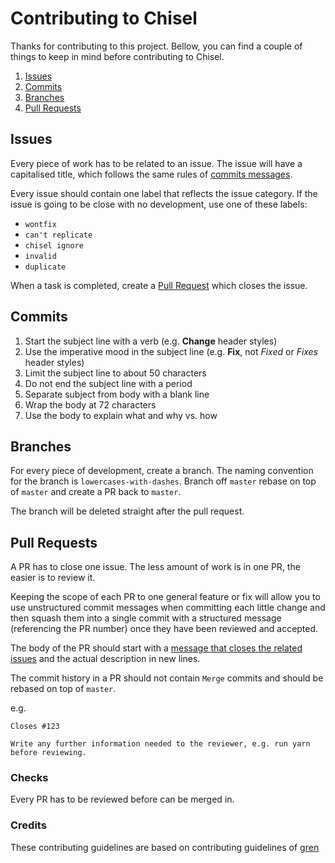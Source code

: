 # Contributing to Chisel

Thanks for contributing to this project. Bellow, you can find a couple of things to keep in mind before contributing to Chisel.

1. [Issues](#issues)
2. [Commits](#commits)
3. [Branches](#branches)
4. [Pull Requests](#pull-requests)

## Issues

Every piece of work has to be related to an issue. The issue will have a capitalised title, which follows the same rules of [commits messages](#commits).

Every issue should contain one label that reflects the issue category. If the issue is going to be close with no development, use one of these labels:

- `wontfix`
- `can't replicate`
- `chisel ignore`
- `invalid`
- `duplicate`

When a task is completed, create a [Pull Request](#pull-requests) which closes the issue.

## Commits

1. Start the subject line with a verb (e.g. **Change** header styles)
2. Use the imperative mood in the subject line (e.g. **Fix**, not _Fixed_ or _Fixes_ header styles)
3. Limit the subject line to about 50 characters
4. Do not end the subject line with a period
5. Separate subject from body with a blank line
6. Wrap the body at 72 characters
7. Use the body to explain what and why vs. how

## Branches

For every piece of development, create a branch. The naming convention for the branch is `lowercases-with-dashes`.
Branch off `master` rebase on top of `master` and create a PR back to `master`.

The branch will be deleted straight after the pull request.

## Pull Requests

A PR has to close one issue. The less amount of work is in one PR, the easier is to review it.

Keeping the scope of each PR to one general feature or fix will allow you to use unstructured commit messages when committing each little change and then squash them into a single commit with a structured message (referencing the PR number) once they have been reviewed and accepted.

The body of the PR should start with a [message that closes the related issues](https://help.github.com/articles/closing-issues-via-commit-messages/) and the actual description in new lines.

The commit history in a PR should not contain `Merge` commits and should be rebased on top of `master`.

e.g.
```
Closes #123

Write any further information needed to the reviewer, e.g. run yarn before reviewing.
```

### Checks

Every PR has to be reviewed before can be merged in.

### Credits

These contributing guidelines are based on contributing guidelines of [gren](https://github.com/github-tools/github-release-notes)

